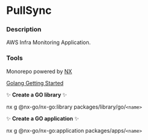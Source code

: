 # PullSync

### Description
AWS Infra Monitoring Application.

### Tools
Monorepo powered by [NX](https://nx.dev/)

[Golang Getting Started](https://github.com/nx-go/nx-go)


✨ **Create a GO library** ✨

nx g @nx-go/nx-go:library packages/library/go/`<name>`



✨ **Create a GO application** ✨

nx g @nx-go/nx-go:application packages/apps/`<name>`